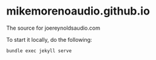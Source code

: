# mikemorenoaudio.github.io

The source for joereynoldsaudio.com

To start it locally, do the following:

```
bundle exec jekyll serve
```
